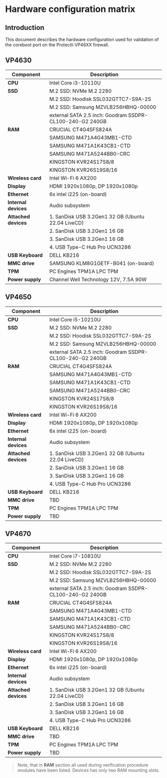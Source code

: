 # Hardware configuration matrix

## Introduction

This document describes the hardware configuration used for validation of the
coreboot port on the Protectli VP46XX firewall.

## VP4630

| Component              | Description                                              |
|------------------------|----------------------------------------------------------|
| **CPU**                | Intel Core i3-10110U                                     |
| **SSD**                | M.2 SSD: NVMe M.2 2280                                   |
|                        | M.2 SSD: Hoodisk SSL032GTTC7-S9A-2S                      |
|                        | M.2 SSD: Samsung MZVLB256HBHQ-00000                      |
|                        | external SATA 2.5 inch: Goodram SSDPR-CL100-240-G2 240GB |
| **RAM**                | CRUCIAL CT4G4SFS824A                                     |
|                        | SAMSUNG M471A4G43MB1-CTD                                 |
|                        | SAMSUNG M471A1K43CB1-CTD                                 |
|                        | SAMSUNG M471A5244BB0-CRC                                 |
|                        | KINGSTON KVR24S17S8/8                                    |
|                        | KINGSTON KVR26S19S8/16                                   |
| **Wireless card**      | Intel Wi-Fi 6 AX200                                      |
| **Display**            | HDMI 1920x1080p, DP 1920x1080p                           |
| **Ethernet**           | 6x intel i225 (on-board)                                 |
| **Internal devices**   | Audio subsystem                                          |
| **Attached devices**   | 1. SanDisk USB 3.2Gen1 32 GB (Ubuntu 22.04 LiveCD)       |
|                        | 2. SanDisk USB 3.2Gen1 16 GB                             |
|                        | 3. SanDisk USB 3.2Gen1 16 GB                             |
|                        | 4. USB Type-C Hub Pro UCN3286                            |
| **USB Keyboard**       | DELL KB216                                               |
| **MMC drive**          | SAMSUNG KLM8G1GETF-B041 (on-board)                       |
| **TPM**                | PC Engines TPM1A LPC TPM                                 |
| **Power supply**       | Channel Well Technology 12V, 7.5A 90W                    |

## VP4650

| Component              | Description                                              |
|------------------------|----------------------------------------------------------|
| **CPU**                | Intel Core i5-10210U                                     |
| **SSD**                | M.2 SSD: NVMe M.2 2280                                   |
|                        | M.2 SSD: Hoodisk SSL032GTTC7-S9A-2S                      |
|                        | M.2 SSD: Samsung MZVLB256HBHQ-00000                      |
|                        | external SATA 2.5 inch: Goodram SSDPR-CL100-240-G2 240GB |
| **RAM**                | CRUCIAL CT4G4SFS824A                                     |
|                        | SAMSUNG M471A4G43MB1-CTD                                 |
|                        | SAMSUNG M471A1K43CB1-CTD                                 |
|                        | SAMSUNG M471A5244BB0-CRC                                 |
|                        | KINGSTON KVR24S17S8/8                                    |
|                        | KINGSTON KVR26S19S8/16                                   |
| **Wireless card**      | Intel Wi-Fi 6 AX200                                      |
| **Display**            | HDMI 1920x1080p, DP 1920x1080p                           |
| **Ethernet**           | 6x intel i225 (on-board)                                 |
| **Internal devices**   | Audio subsystem                                          |
| **Attached devices**   | 1. SanDisk USB 3.2Gen1 32 GB (Ubuntu 22.04 LiveCD)       |
|                        | 2. SanDisk USB 3.2Gen1 16 GB                             |
|                        | 3. SanDisk USB 3.2Gen1 16 GB                             |
|                        | 4. USB Type-C Hub Pro UCN3286                            |
| **USB Keyboard**       | DELL KB216                                               |
| **MMC drive**          | TBD                                                      |
| **TPM**                | PC Engines TPM1A LPC TPM                                 |
| **Power supply**       | TBD                                                      |

## VP4670

| Component              | Description                                              |
|------------------------|----------------------------------------------------------|
| **CPU**                | Intel Core i7-10810U                                     |
| **SSD**                | M.2 SSD: NVMe M.2 2280                                   |
|                        | M.2 SSD: Hoodisk SSL032GTTC7-S9A-2S                      |
|                        | M.2 SSD: Samsung MZVLB256HBHQ-00000                      |
|                        | external SATA 2.5 inch: Goodram SSDPR-CL100-240-G2 240GB |
| **RAM**                | CRUCIAL CT4G4SFS824A                                     |
|                        | SAMSUNG M471A4G43MB1-CTD                                 |
|                        | SAMSUNG M471A1K43CB1-CTD                                 |
|                        | SAMSUNG M471A5244BB0-CRC                                 |
|                        | KINGSTON KVR24S17S8/8                                    |
|                        | KINGSTON KVR26S19S8/16                                   |
| **Wireless card**      | Intel Wi-Fi 6 AX200                                      |
| **Display**            | HDMI 1920x1080p, DP 1920x1080p                           |
| **Ethernet**           | 6x intel i225 (on-board)                                 |
| **Internal devices**   | Audio subsystem                                          |
| **Attached devices**   | 1. SanDisk USB 3.2Gen1 32 GB (Ubuntu 22.04 LiveCD)       |
|                        | 2. SanDisk USB 3.2Gen1 16 GB                             |
|                        | 3. SanDisk USB 3.2Gen1 16 GB                             |
|                        | 4. USB Type-C Hub Pro UCN3286                            |
| **USB Keyboard**       | DELL KB216                                               |
| **MMC drive**          | TBD                                                      |
| **TPM**                | PC Engines TPM1A LPC TPM                                 |
| **Power supply**       | TBD                                                      |

> Note, that in **RAM** section all used during verification procedure
    modules have been listed. Devices has only two RAM mounting slots.
